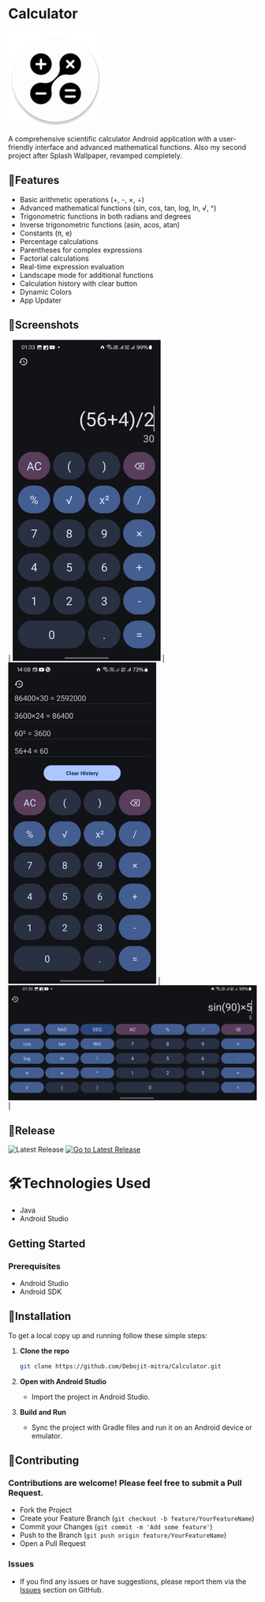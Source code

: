 # Calculator

![Calculator Logo](screenshots/logo.webp)

A comprehensive scientific calculator Android application with a user-friendly interface and advanced mathematical functions. Also my second project after Splash Wallpaper, revamped completely.

## 🌟Features

- Basic arithmetic operations (+, -, ×, ÷)
- Advanced mathematical functions (sin, cos, tan, log, ln, √, ^)
- Trigonometric functions in both radians and degrees
- Inverse trigonometric functions (asin, acos, atan)
- Constants (π, e)
- Percentage calculations
- Parentheses for complex expressions
- Factorial calculations
- Real-time expression evaluation
- Landscape mode for additional functions
- Calculation history with clear button
- Dynamic Colors
- App Updater

## 📱Screenshots

| <img src="screenshots/Screenshot-1.jpg" width="300" height="auto"> | <img src="screenshots/Screenshot-2.jpg" width="300" height="auto"> | <img src="screenshots/Screenshot-3.jpg" width="auto" height="auto"> |

## 🚀Release

![Latest Release](https://img.shields.io/github/v/release/Debojit-mitra/Calculator?social)
[![Go to Latest Release](https://img.shields.io/badge/Go%20to%20Latest%20Release-red)](https://github.com/Debojit-mitra/Calculator/releases/latest)

# 🛠️Technologies Used

- Java
- Android Studio

## Getting Started

### Prerequisites

- Android Studio
- Android SDK

## 🔧Installation

To get a local copy up and running follow these simple steps:

1. **Clone the repo**

   ```sh
   git clone https://github.com/Debojit-mitra/Calculator.git
   ```

2. **Open with Android Studio**
   - Import the project in Android Studio.
3. **Build and Run**
   - Sync the project with Gradle files and run it on an Android device or emulator.

## 🤝Contributing
### Contributions are welcome! Please feel free to submit a Pull Request.
- Fork the Project
- Create your Feature Branch (`git checkout -b feature/YourFeatureName`)
- Commit your Changes (`git commit -m 'Add some feature'`)
- Push to the Branch (`git push origin feature/YourFeatureName`)
- Open a Pull Request
### Issues
- If you find any issues or have suggestions, please report them via the [Issues](https://github.com/Debojit-mitra/Calculator/issues) section on GitHub.